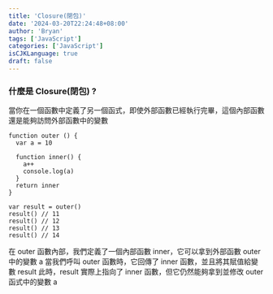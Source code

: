```yaml
---
title: 'Closure(閉包)'
date: '2024-03-20T22:24:48+08:00'
author: 'Bryan'
tags: ['JavaScript']
categories: ['JavaScript']
isCJKLanguage: true
draft: false
---
```

### 什麼是 Closure(閉包) ?
當你在一個函數中定義了另一個函式，即使外部函數已經執行完畢，這個內部函數還是能夠訪問外部函數中的變數

```
function outer () {
  var a = 10
  
  function inner() {
    a++
    console.log(a)
  }
  return inner
}

var result = outer()
result() // 11
result() // 12
result() // 13
result() // 14
```

在 outer 函數內部，我們定義了一個內部函數 inner，它可以拿到外部函數 outer 中的變數 a
當我們呼叫 outer 函數時，它回傳了 inner 函數，並且將其賦值給變數 result
此時，result 實際上指向了 inner 函數，但它仍然能夠拿到並修改 outer 函式中的變數 a
